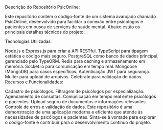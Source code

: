 Descrição do Repositório PsicOnline:

Este repositório contém o código-fonte de um sistema avançado chamado PsicOnline, desenvolvido para facilitar a conexão entre psicólogos e pacientes em busca de serviços de saúde mental. Abaixo estão os principais detalhes técnicos do projeto:

Tecnologias Utilizadas:

Node.js e Express.js para criar a API RESTful.
TypeScript para tipagem estática e código mais seguro.
PostgreSQL como banco de dados principal, gerenciado pelo TypeORM.
Redis para caching e armazenamento em memória.
Socket.io para comunicação em tempo real.
Mongoose (MongoDB) para casos específicos.
Autenticação JWT para segurança.
Multer para upload de arquivos.
Celebrate para validação de dados.
Recursos e Funcionalidades:

Cadastro de psicólogos.
Filtragem de psicólogos por especialização.
Agendamento de consultas.
Comunicação em tempo real entre psicólogos e pacientes.
Upload seguro de documentos e informações relevantes.
Controle de erros e validação de dados.
Este repositório é uma demonstração de uma aplicação moderna e eficiente que atende às necessidades de psicólogos e pacientes. Sinta-se à vontade para explorar o código-fonte e contribuir para o desenvolvimento contínuo do projeto.
